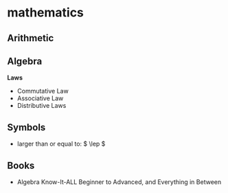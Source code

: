 # mathematics

## Arithmetic

## Algebra

**Laws**

- Commutative Law
- Associative Law
- Distributive Laws

## Symbols

- larger than or equal to: $ \lep $

## Books

- Algebra Know-It-ALL Beginner to Advanced, and Everything in Between
